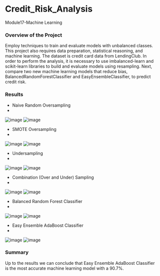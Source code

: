 # Credit_Risk_Analysis
Module17-Machine Learning

### Overview of the Project

Employ techniques to train and evaluate models with unbalanced classes. This project also requires data preparation, statistical reasoning, and machine learning. The dataset is credit card data from LendingClub. In order to perform the analysis, it is necessary to use imbalanced-learn and scikit-learn libraries to build and evaluate models using resampling. Next, compare two new machine learning models that reduce bias, BalancedRandomForestClassifier and EasyEnsembleClassifier, to predict credit risk.

### Results

* Naive Random Oversampling
* 
![image](https://user-images.githubusercontent.com/95327338/164790213-d88cd756-e6d1-4d0e-9632-b065076ad075.png)
![image](https://user-images.githubusercontent.com/95327338/164790218-e9ad8fb3-6db9-4410-b32a-ffe47830bdb9.png)

* SMOTE Oversampling
* 
![image](https://user-images.githubusercontent.com/95327338/164790300-38a51d68-d583-463d-8133-f94d4f38ca48.png)
![image](https://user-images.githubusercontent.com/95327338/164790309-b1ad336c-6d3a-46ab-8d7a-ff0483693769.png)

* Undersampling
* 
![image](https://user-images.githubusercontent.com/95327338/164790342-3b47c14e-28d8-4d42-923d-7e7b9ef98ef3.png)
![image](https://user-images.githubusercontent.com/95327338/164790374-e4d996e5-0b05-43c8-a07a-aab825cf3a5b.png)

* Combination (Over and Under) Sampling
* 
![image](https://user-images.githubusercontent.com/95327338/164790421-c44f1f2d-a28f-458c-bfea-3428664726fe.png)
![image](https://user-images.githubusercontent.com/95327338/164790438-cffcad00-9686-43c5-99c8-40ddd898be61.png)

* Balanced Random Forest Classifier
* 
![image](https://user-images.githubusercontent.com/95327338/164790466-88f5d257-ea1b-407e-b9f4-711821517bdb.png)
![image](https://user-images.githubusercontent.com/95327338/164790475-b18d73ed-c730-4148-8136-5b1ff283c2ff.png)

* Easy Ensemble AdaBoost Classifier
* 
![image](https://user-images.githubusercontent.com/95327338/164790603-7b6b5665-0501-47b7-9378-08005c1edc5c.png)
![image](https://user-images.githubusercontent.com/95327338/164790616-a26e2296-d199-4f1d-b963-6c5c0eb73a30.png)

### Summary

Up to the results we can conclude that Easy Ensemble AdaBoost Classifier is the most accurate machine learning model with a 90.7%.


